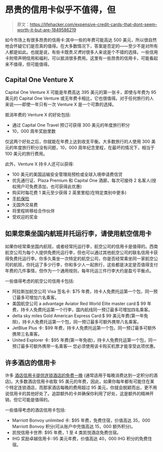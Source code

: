 # 昂贵的信用卡似乎不值得，但

> 原文：<https://lifehacker.com/expensive-credit-cards-that-dont-seem-worth-it-but-are-1849586219>

如今市场上有很多昂贵的信用卡:其中一些的年费可能高达 500 美元，所以很自然地会怀疑它们是否真的值得。在大多数情况下，答案是否定的——至少不是对所有人都是如此。也就是说，有些卡既贵*又贵*对很多人来说是个不错的选择。一些信用卡附带声明信用和福利，可以抵消很多费用。这里有一些昂贵的信用卡，可能看起来不值得，但可能值得。



## **Capital One Venture X**

Capital One Venture X 可能是年费高达 395 美元的第一张卡，即使与年费为 95 美元的 Capital One Venture 或无年费卡相比，它也很值得。对于任何旅行的人来说——即使一年只有一次 Venture X 是一个可靠的选择。

抵消年费的 Venture X 的好处包括:

*   通过 Capital One Travel 预订可获得 300 美元的年度旅行积分
*   10，000 周年奖励里数

仅这两个好处之后，你就能在年费上达到收支平衡。大多数旅行的人使用 300 美元的年度旅行积分没有问题，10，000 周年纪念里程，在最坏的情况下，相当于 100 美元的旅行费用。

此外，Venture X 持卡人还可以获得:

*   100 美元的美国运输安全管理局预检或全球入境申请费信贷
*   优先通行证、Plaza Premium 和 Capital One 酒廊，每次可接待 2 名客人(授权用户可免费添加，也可获得此优惠)
*   购买时每花费 1 美元至少获得 2 英里里程(在特定类别中更多)
*   [手机保险](https://lifehacker.com/how-to-get-cell-phone-insurance-for-free-1848897040)
*   无国外交易费
*   将里程转移给合作伙伴
*   受欢迎的奖金

## **如果您乘坐国内航班并托运行李，请使用航空信用卡**

如果你经常乘坐国内航班，或者经常托运行李，航空公司的信用卡是值得的。西南航空公司为每个人提供免费托运行李，但也可以通过其他航空公司的联名信用卡获得免费托运行李。你多久乘坐一次特定的航空公司，你是否经常乘坐同一家航空公司的航班，你托运了多少行李，你和多少人一起旅行，这些都是决定是否值得支付年费的几件事情，但作为一个通用规则，每年托运三件行李大约是盈亏平衡点。

一些值得考虑的航空公司信用卡包括:

*   阿拉斯加航空公司 Visa 签名卡: $75 年费，持卡人免费托运第一个包，同一预订最多可增加六名乘客。
*   美国航空公司 a advantage Aviator Red World Elite master card:$ 99 年费，持卡人免费托运第一个行李，国内航线同一预订最多可增加四名乘客。
*   delta sky miles Gold American Express Card:$ 99 美元年费(第一年免除)，持卡人免费托运第一个包，同一预订最多可额外携带八名乘客。
*   JetBlue Plus 卡: $99 年费，持卡人免费托运第一个包，同一预订最多可额外携带三名乘客。
*   United Explorer 卡: $95 年费(第一年免收)，持卡人免费托运第一个包，同一预订最多可额外携带一名乘客— 您必须使用该卡购买机票才能享受此项优惠。

## **许多酒店的信用卡**

许多 [酒店信用卡提供连锁酒店的免费一晚](https://www.forbes.com/advisor/credit-cards/credit-cards-that-come-with-an-annual-free-hotel-night/) (通常适用于每晚消费达到一定积分的酒店)。大多数酒店信用卡收取 95 美元的年费，因此，如果你每年都有可能住在某个特定连锁酒店，而那家酒店每晚的费用超过 95 美元，你就会脱颖而出，更不用说信用卡的其他好处了。追踪额外的卡并确保你利用了好处，这是额外的精神开销，但它可能是值得的。

一些值得考虑的酒店信用卡包括:

*   Marriott Bonvoy unlimited 卡: $95 年费，免费住宿，价值高达 35，000 Marriott Bonvoy 积分(可从账户中充值高达 15，000 额外积分)。
*   凯悦信用卡世界: $95 年费，1 至 4 类凯悦酒店免费住宿。
*   IHG 奖励卓越信用卡::95 美元年费，价值高达 40，000 IHG 积分的免费住宿。